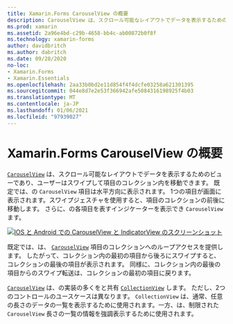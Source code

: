 ```yaml
---
title: Xamarin.Forms CarouselView の概要
description: CarouselView は、スクロール可能なレイアウトでデータを表示するためのビューであり、ユーザーはスワイプして項目のコレクション内を移動できます。
ms.prod: xamarin
ms.assetid: 2a96e4bd-c29b-4658-bb4c-ab00872b0f8f
ms.technology: xamarin-forms
author: davidbritch
ms.author: dabritch
ms.date: 09/28/2020
no-loc:
- Xamarin.Forms
- Xamarin.Essentials
ms.openlocfilehash: 2aa33b0bd2e11d854f4f4dcfe03258a621301395
ms.sourcegitcommit: 044e8d7e2e53f366942afe5084316198925f4b03
ms.translationtype: MT
ms.contentlocale: ja-JP
ms.lasthandoff: 01/06/2021
ms.locfileid: "97939027"
---
```

# <a name="no-locxamarinforms-carouselview-introduction"></a>Xamarin.Forms CarouselView の概要

[`CarouselView`](xref:Xamarin.Forms.CarouselView) は、スクロール可能なレイアウトでデータを表示するためのビューであり、ユーザーはスワイプして項目のコレクション内を移動できます。 既定では、の `CarouselView` 項目は水平方向に表示されます。 1つの項目が画面に表示されます。スワイプジェスチャを使用すると、項目のコレクションの前後に移動します。 さらに、の各項目を表すインジケーターを表示でき `CarouselView` ます。

[![IOS と Android での CarouselView と IndicatorView のスクリーンショット](populate-data-images/indicators.png "IndicatorView の円")](populate-data-images/indicators-large.png#lightbox "IndicatorView の円")

既定では、は、 [`CarouselView`](xref:Xamarin.Forms.CarouselView) 項目のコレクションへのループアクセスを提供します。 したがって、コレクション内の最初の項目から後ろにスワイプすると、コレクションの最後の項目が表示されます。 同様に、コレクション内の最後の項目からのスワイプ転送は、コレクションの最初の項目に戻ります。

[`CarouselView`](xref:Xamarin.Forms.CarouselView) は、の実装の多くをと共有 [`CollectionView`](xref:Xamarin.Forms.CollectionView) します。 ただし、2つのコントロールのユースケースは異なります。 `CollectionView` は、通常、任意の長さのデータの一覧を表示するために使用されます。一方、は、制限された `CarouselView` 長さの一覧の情報を強調表示するために使用されます。
